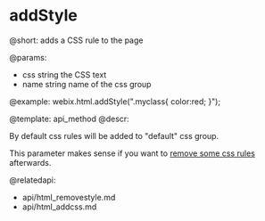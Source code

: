 addStyle
=============

@short: adds a CSS rule to the page
	

@params:
- css		string		the CSS text
- name		string		name of the css group

@example:
webix.html.addStyle(".myclass{ color:red; }");


@template:	api_method
@descr:

By default css rules will be added to "default" css group. 

This parameter makes sense if you want to [remove some css rules](api/html_removestyle.md) afterwards.

@relatedapi:
- api/html_removestyle.md
- api/html_addcss.md
